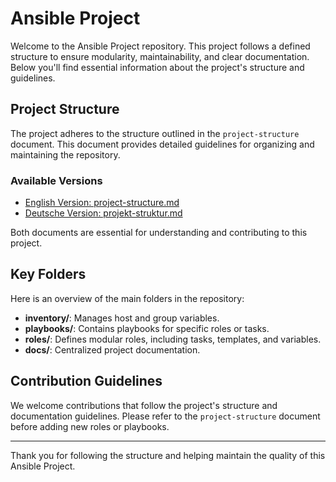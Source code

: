 # Ansible Project

Welcome to the Ansible Project repository. This project follows a defined structure to ensure modularity, maintainability, and clear documentation. Below you'll find essential information about the project's structure and guidelines.

## Project Structure

The project adheres to the structure outlined in the `project-structure` document. This document provides detailed guidelines for organizing and maintaining the repository. 

### Available Versions
- [English Version: project-structure.md](docs/en/project-structure.md)
- [Deutsche Version: projekt-struktur.md](docs/de/project-structure.md)

Both documents are essential for understanding and contributing to this project.

## Key Folders

Here is an overview of the main folders in the repository:

- **inventory/**: Manages host and group variables.
- **playbooks/**: Contains playbooks for specific roles or tasks.
- **roles/**: Defines modular roles, including tasks, templates, and variables.
- **docs/**: Centralized project documentation.

## Contribution Guidelines

We welcome contributions that follow the project's structure and documentation guidelines. Please refer to the `project-structure` document before adding new roles or playbooks.

---

Thank you for following the structure and helping maintain the quality of this Ansible Project. 
